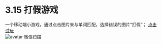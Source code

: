  # 3.15 打假游戏
 一个移动端小游戏，通过点击图片来与单词匹配，选择错误的图片“打假”；
[点击试玩](http://www.xuj.space/315game/index.html)
<br />
![avatar](https://github.com/characterisitic/315-game/blob/master/images/qrcode.png) 微信扫描

